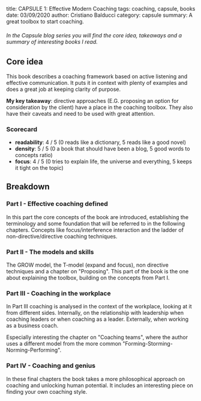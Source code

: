 title: CAPSULE 1: Effective Modern Coaching
tags: coaching, capsule, books
date: 03/09/2020
author: Cristiano Balducci
category: capsule
summary: A great toolbox to start coaching.
###### In the Capsule blog series you will find the core idea, takeaways and a summary of interesting books I read.

## Core idea
This book describes a coaching framework based on active listening and effective communication. It puts it in context with plenty of examples and does a great job at keeping clarity of purpose.

**My key takeaway**: directive approaches (E.G. proposing an option for consideration by the client) have a place in the coaching toolbox. They also have their caveats and need to be used with great attention.

### Scorecard
* **readability**: 4 / 5 (0 reads like a dictionary, 5 reads like a good novel)
* **density**: 5 / 5 (0 a book that should have been a blog, 5 good words to concepts ratio)
* **focus**: 4 / 5 (0 tries to explain life, the universe and everything, 5 keeps it tight on the topic)

## Breakdown
### Part I - Effective coaching defined
In this part the core concepts of the book are introduced, establishing the terminology and some foundation that will be referred to in the following chapters. Concepts like focus/interference interaction and the ladder of non-directive/directive coaching techniques.

### Part II - The models and skills
The GROW model, the T-model (expand and focus), non directive techniques and a chapter on "Proposing". This part of the book is the one about explaining the toolbox, building on the concepts from Part I.

### Part III - Coaching in the workplace
In Part III coaching is analysed in the context of the workplace, looking at it from different sides. Internally, on the relationship with leadership when coaching leaders or when coaching as a leader. Externally, when working as a business coach.

Especially interesting the chapter on "Coaching teams", where the author uses a different model from the more common "Forming-Storming-Norming-Performing".

### Part IV - Coaching and genius
In these final chapters the book takes a more philosophical approach on coaching and unlocking human potential. It includes an interesting piece on finding your own coaching style.
